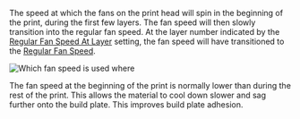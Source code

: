 The speed at which the fans on the print head will spin in the beginning of the print, during the first few layers. The fan speed will then slowly transition into the regular fan speed. At the layer number indicated by the [Regular Fan Speed At Layer](cool_fan_full_layer.md) setting, the fan speed will have transitioned to the [Regular Fan Speed](cool_fan_speed_min.md).

![Which fan speed is used where](images/cool_fan_speed.svg)

The fan speed at the beginning of the print is normally lower than during the rest of the print. This allows the material to cool down slower and sag further onto the build plate. This improves build plate adhesion.